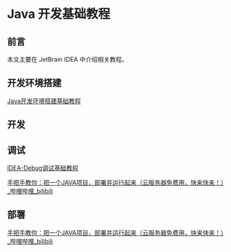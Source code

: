 # Java 开发基础教程

## 前言

本文主要在 JetBrain IDEA 中介绍相关教程。

## 开发环境搭建

[Java开发环境搭建基础教程](work/programming/Java/Java开发环境搭建基础教程.md)

## 开发

## 调试

[IDEA-Debug调试基础教程](work/tools/IT/JetBrains/IDEA/IDEA-Debug调试基础教程.md)

[手把手教你：把一个JAVA项目，部署并运行起来（云服务器免费用，快来快来！）\_哔哩哔哩\_bilibili](https://www.bilibili.com/video/BV16X4y1x7ym)

## 部署

[手把手教你：把一个JAVA项目，部署并运行起来（云服务器免费用，快来快来！）\_哔哩哔哩\_bilibili](https://www.bilibili.com/video/BV16X4y1x7ym)
